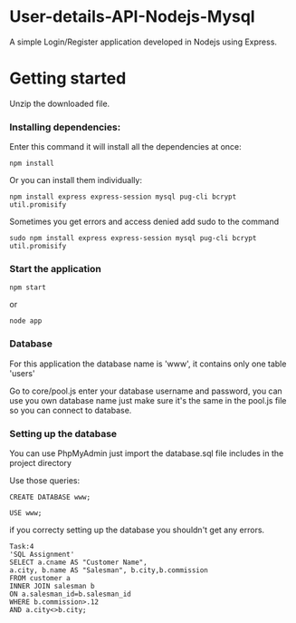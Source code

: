 # User-details-API-Nodejs-Mysql
A simple Login/Register application developed in Nodejs using Express.

# Getting started

Unzip the downloaded file.

### Installing dependencies:
Enter this command it will install all the dependencies at once:

```
npm install
```
Or you can install them individually:

```
npm install express express-session mysql pug-cli bcrypt util.promisify
```

Sometimes you get errors and access denied add sudo to the command

```
sudo npm install express express-session mysql pug-cli bcrypt util.promisify
```

### Start the application

```
npm start
```
or
```
node app
```
### Database

For this application the database  name is 'www', it contains only one table 'users'

Go to core/pool.js enter your database username and password, you can use you own database name just make sure it's the same in the pool.js file so you can connect to database.

### Setting up the database

You can use PhpMyAdmin just import the database.sql file includes in the project directory

Use those queries:

```
CREATE DATABASE www;
```
```
USE www;
```


if you correcty setting up the database you shouldn't get any errors.

```
Task:4
'SQL Assignment'
SELECT a.cname AS "Customer Name", 
a.city, b.name AS "Salesman", b.city,b.commission  
FROM customer a  
INNER JOIN salesman b  
ON a.salesman_id=b.salesman_id 
WHERE b.commission>.12 
AND a.city<>b.city;

```
